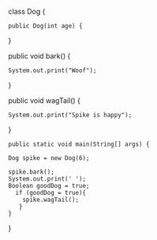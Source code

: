 class Dog {
  

	public Dog(int age) {
    
  }
  
  
  public void bark() {
  
    System.out.print("Woof");
  }
  
  public void wagTail() {
   
    System.out.print("Spike is happy");
  }
 
	public static void main(String[] args) {
    
    Dog spike = new Dog(6);
    
    spike.bark();
    System.out.print(' ');
    Boolean goodDog = true;
      if (goodDog = true){
        spike.wagTail();
       }
	}

}

